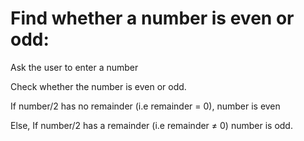 # Find whether a number is even or odd:

Ask the user to enter a number

Check whether the number is even or odd.

If number/2 has no remainder (i.e remainder = 0), number is even

Else, If number/2 has a remainder (i.e remainder ≠ 0) number is odd.
